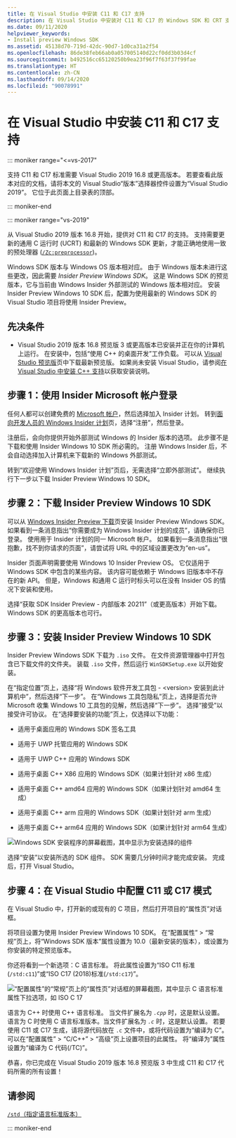 ```yaml
---
title: 在 Visual Studio 中安装 C11 和 C17 支持
description: 在 Visual Studio 中安装对 C11 和 C17 的 Windows SDK 和 CRT 支持
ms.date: 09/11/2020
helpviewer_keywords:
- Install preview Windows SDK
ms.assetid: 45138d70-719d-42dc-90d7-1d0ca31a2f54
ms.openlocfilehash: 86de38feb66ab0a057005140d22cf0dd3b03d4cf
ms.sourcegitcommit: b492516cc65120250b9ea23f96f7f63f37f99fae
ms.translationtype: HT
ms.contentlocale: zh-CN
ms.lasthandoff: 09/14/2020
ms.locfileid: "90078991"
---
```

# <a name="install-c11-and-c17-support-in-visual-studio"></a>在 Visual Studio 中安装 C11 和 C17 支持

::: moniker range="<=vs-2017"

支持 C11 和 C17 标准需要 Visual Studio 2019 16.8 或更高版本。 若要查看此版本对应的文档，请将本文的 Visual Studio“版本”选择器控件设置为“Visual Studio 2019”。 它位于此页面上目录表的顶部。

::: moniker-end

::: moniker range="vs-2019"

从 Visual Studio 2019 版本 16.8 开始，提供对 C11 和 C17 的支持。 支持需要更新的通用 C 运行时 (UCRT) 和最新的 Windows SDK 更新，才能正确地使用一致的预处理器 ([`/Zc:preprocessor`](../build/reference/zc-preprocessor.md))。

Windows SDK 版本与 Windows OS 版本相对应。 由于 Windows 版本未进行这些更改，因此需要 *Insider Preview Windows SDK*。 这是 Windows SDK 的预览版本，它与当前由 Windows Insider 外部测试的 Windows 版本相对应。 安装 Insider Preview Windows 10 SDK 后，配置为使用最新的 Windows SDK 的 Visual Studio 项目将使用 Insider Preview。

## <a name="prerequisites"></a>先决条件

- Visual Studio 2019 版本 16.8 预览版 3 或更高版本已安装并正在你的计算机上运行。 在安装中，包括“使用 C++ 的桌面开发”工作负载。 可以从 [Visual Studio 预览版](https://visualstudio.microsoft.com/vs/preview/)页中下载最新预览版。 如果尚未安装 Visual Studio，请参阅[在 Visual Studio 中安装 C++ 支持](../build/vscpp-step-0-installation.md)以获取安装说明。

## <a name="step-1-sign-in-by-using-an-insider-microsoft-account"></a>步骤 1：使用 Insider Microsoft 帐户登录

任何人都可以创建免费的 [Microsoft 帐户](https://signup.live.com/)，然后选择加入 Insider 计划。 转到[面向开发人员的 Windows Insider 计划](https://insider.windows.com/for-developers)页，选择“注册”，然后登录。

注册后，会向你提供开始外部测试 Windows 的 Insider 版本的选项。 此步骤不是下载和使用 Insider Windows 10 SDK 所必需的。 注册 Windows Insider 后，不会自动选择加入计算机来下载新的 Windows 外部测试。

转到“欢迎使用 Windows Insider 计划”页后，无需选择“立即外部测试”。 继续执行下一步以下载 Insider Preview Windows 10 SDK。

## <a name="step-2-download-the-insider-preview-windows-10-sdk"></a>步骤 2：下载 Insider Preview Windows 10 SDK

可以从 [Windows Insider Preview 下载](https://www.microsoft.com/software-download/windowsinsiderpreviewSDK)页安装 Insider Preview Windows SDK。 如果看到一条消息指出“你需要成为 Windows Insider 计划的成员”，请确保你已登录。 使用用于 Insider 计划的同一 Microsoft 帐户。 如果看到一条消息指出“很抱歉，找不到你请求的页面”，请尝试将 URL 中的区域设置更改为“en-us”。

Insider 页面声明需要使用 Windows 10 Insider Preview OS。 它仅适用于 Windows SDK 中包含的某些内容。 该内容可能依赖于 Windows 旧版本中不存在的新 API。 但是，Windows 和通用 C 运行时标头可以在没有 Insider OS 的情况下安装和使用。

选择“获取 SDK Insider Preview - 内部版本 20211”（或更高版本）开始下载。 Windows SDK 的更高版本也可行。

## <a name="step-3-install-the-insider-preview-windows-10-sdk"></a>步骤 3：安装 Insider Preview Windows 10 SDK

Insider Preview Windows SDK 下载为 `.iso` 文件。 在文件资源管理器中打开包含已下载文件的文件夹。 装载 `.iso` 文件，然后运行 `WinSDKSetup.exe` 以开始安装。

在“指定位置”页上，选择“将 Windows 软件开发工具包 - \<version> 安装到此计算机中”，然后选择“下一步”。 在“Windows 工具包隐私”页上，选择是否允许 Microsoft 收集 Windows 10 工具包的见解，然后选择“下一步”。 选择“接受”以接受许可协议。 在“选择要安装的功能”页上，仅选择以下功能：  

- 适用于桌面应用的 Windows SDK 签名工具

- 适用于 UWP 托管应用的 Windows SDK

- 适用于 UWP C++ 应用的 Windows SDK

- 适用于桌面 C++ X86 应用的 Windows SDK（如果计划针对 x86 生成）

- 适用于桌面 C++ amd64 应用的 Windows SDK（如果计划针对 amd64 生成）

- 适用于桌面 C++ arm 应用的 Windows SDK（如果计划针对 arm 生成）

- 适用于桌面 C++ arm64 应用的 Windows SDK（如果计划针对 arm64 生成）

![Windows SDK 安装程序的屏幕截图，其中显示为安装选择的组件](media/c11-7-windows-sdk-installer-select-features.png)

选择“安装”以安装所选的 SDK 组件。 SDK 需要几分钟时间才能完成安装。 完成后，打开 Visual Studio。

## <a name="step-4-configuring-c11-or-c17-mode-in-visual-studio"></a>步骤 4：在 Visual Studio 中配置 C11 或 C17 模式

在 Visual Studio 中，打开新的或现有的 C 项目，然后打开项目的“属性页”对话框。

将项目设置为使用 Insider Preview Windows 10 SDK。 在“配置属性” > “常规”页上，将“Windows SDK 版本”属性设置为 10.0（最新安装的版本），或设置为你安装的特定预览版本。

你还将看到一个新选项：C 语言标准。 将此属性设置为“ISO C11 标准(`/std:c11`)”或“ISO C17 (2018)标准(`/std:c17`)”。  

![“配置属性”的“常规”页上的“属性页”对话框的屏幕截图，其中显示 C 语言标准属性下拉选项，如 ISO C 17](media/c11-9-project-property-page-c-language-standard.png)

语言为 C++ 时使用 C++ 语言标准。 当文件扩展名为 *`.cpp`* 时，这是默认设置。 语言为 C 时使用 C 语言标准版本。当文件扩展名为 *`.c`* 时，这是默认设置。 若要使用 C11 或 C17 生成，请将源代码放在 `.c` 文件中，或将代码设置为“编译为 C”。可以在“配置属性” > “C/C++” > “高级”页上设置项目的此属性。 将“编译为”属性设置为“编译为 C 代码(/TC)”。

恭喜，你已完成在 Visual Studio 2019 版本 16.8 预览版 3 中生成 C11 和 C17 代码所需的所有设置！

## <a name="see-also"></a>请参阅

[`/std`（指定语言标准版本）](../build/reference/std-specify-language-standard-version.md)

::: moniker-end
